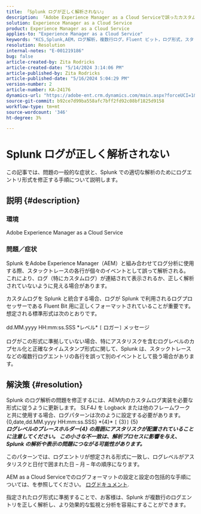 ```yaml
---
title: 「Splunk ログが正しく解析されない」
description: 「Adobe Experience Manager as a Cloud Serviceで誤ったカスタムログフォーマットを使用せずに Splunk ログを正しく解析する方法を説明します。」
solution: Experience Manager as a Cloud Service
product: Experience Manager as a Cloud Service
applies-to: "Experience Manager as a Cloud Service"
keywords: "KCS,Splunk,AEM，ログ解析，複数行ログ，Fluent ビット，ログ形式，スタックトレース，ログ設定"
resolution: Resolution
internal-notes: "E-001219186"
bug: false
article-created-by: Zita Rodricks
article-created-date: "5/14/2024 3:14:06 PM"
article-published-by: Zita Rodricks
article-published-date: "5/16/2024 5:04:29 PM"
version-number: 2
article-number: KA-24176
dynamics-url: "https://adobe-ent.crm.dynamics.com/main.aspx?forceUCI=1&pagetype=entityrecord&etn=knowledgearticle&id=91f29598-0412-ef11-9f8a-6045bd03c412"
source-git-commit: b92ce7d99ba558afc7bff2fd92c08bf1825d9158
workflow-type: tm+mt
source-wordcount: '346'
ht-degree: 3%

---
```


# Splunk ログが正しく解析されない


この記事では、問題の一般的な症状と、Splunk での適切な解析のためにログエントリ形式を修正する手順について説明します。

## 説明 {#description}


### <b>環境</b>

Adobe Experience Manager as a Cloud Service



### <b>問題／症状</b>

Splunk をAdobe Experience Manager（AEM）と組み合わせてログ分析に使用する際、スタックトレースの各行が個々のイベントとして誤って解析される。 これにより、ログ（特にカスタムログ）が連結されて表示されるか、正しく解析されていないように見える場合があります。

カスタムログを Splunk と統合する場合、ログが Splunk で利用されるログプロセッサーである Fluent Bit 用に正しくフォーマットされていることが重要です。 想定される標準形式は次のとおりです。
<br><br>dd.MM.yyyy HH:mm:ss.SSS \*レベル\* `[` ロガー`]`  メッセージ<br><br>
ログがこの形式に準拠していない場合、特にアスタリスクを含むログレベルのカプセル化と正確なタイムスタンプ形式に関して、Splunk は、スタックトレースなどの複数行ログエントリの各行を誤って別のイベントとして扱う場合があります。


## 解決策 {#resolution}


Splunk のログ解析の問題を修正するには、AEM内のカスタムログ実装を必要な形式に従うように更新します。 SLF4J を Logback または他のフレームワークと共に使用する場合、ログパターンは次のように設定する必要があります。
<br>{0,date,dd.MM.yyyy HH:mm:ss.SSS} \*{4}\* `[` {3}`]`  {5}<br>
<b>*ログレベルのプレースホルダー{4} の周囲にアスタリスクが配置されていることに注意してください。 この小さな不一致は、解析プロセスに影響を与え、Splunk の解析や表示の問題につながる可能性があります。</b>*

このパターンでは、ログエントリが想定される形式に一致し、ログレベルがアスタリスクと日付で囲まれた日 – 月 – 年の順序になります。

AEM as a Cloud Serviceでのログフォーマットの設定と設定の包括的な手順については、を参照してください。 [ログドキュメント](https://experienceleague.adobe.com/docs/experience-manager-cloud-service/content/implementing/developing/logging.html?lang=en).

指定されたログ形式に準拠することで、お客様は、Splunk が複数行のログエントリを正しく解析し、より効果的な監視と分析を容易にすることができます。
